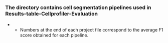### The directory contains cell segmentation pipelines used in Results-table-Cellprofiler-Evaluation
- - Numbers at the end of each project file correspond to the average F1 score obtained for each pipeline.

